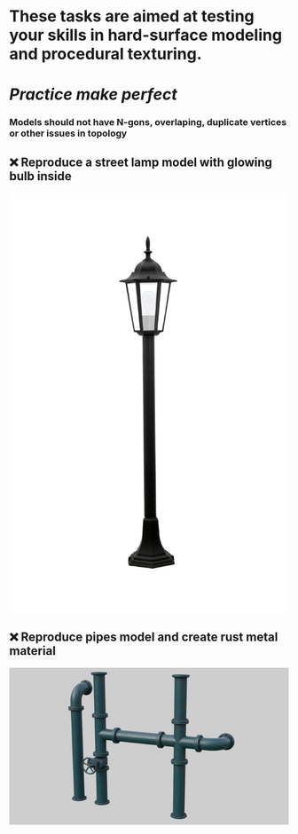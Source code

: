 # These tasks are aimed at testing your skills in hard-surface modeling and procedural texturing.
# _Practice make perfect_
### Models should not have N-gons, overlaping, duplicate vertices or other issues in topology 
## ❌ Reproduce a street lamp model with glowing bulb inside
![lamp](/curriculum/reproduce/street_lamp.jpg)
## ❌ Reproduce pipes model and create rust metal material
![pipes](/curriculum/reproduce/industrial-pipes_blend.jpg)
